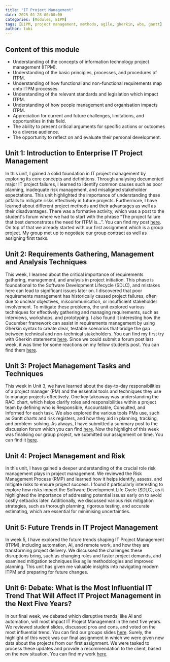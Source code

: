 ```yaml
---
title: "IT Project Management"
date: 2025-01-28 00:00:00
categories: [Modules, EIPM]
tags: [EIPM, project management, methods, agile, gherkin, wbs, gantt]
author: tobi
---
```


## Content of this module

* Understanding of the concepts of information technology project management (ITPM).
* Understanding of the basic principles, processes, and procedures of ITPM.
* Understanding of how functional and non-functional requirements map onto ITPM processes.
* Understanding of the relevant standards and legislation which impact ITPM.
* Understanding of how people management and organisation impacts ITPM.
* Appreciation for current and future challenges, limitations, and opportunities in this field.
* The ability to present critical arguments for specific actions or outcomes to a diverse audience.
* The opportunity to reflect on and evaluate their personal development.

## Unit 1: Introduction to Enterprise IT Project Management
In this unit, I gained a solid foundation in IT project management by exploring its core concepts and definitions. Through analysing documented major IT project failures, I learned to identify common causes such as poor planning, inadequate risk management, and misaligned stakeholder expectations. This unit highlighted the importance of understanding these pitfalls to mitigate risks effectively in future projects. Furthermore, I have learned about different project methods and their advantages as well as their disadvantages. There was a formative activity, which was a post to the student's forum where we had to start with the phrase “The project failure that best demonstrates the need for ITPM is...”. You can find my post [here](https://github.com/TobiZeier/UoEO_MSc_EIM/blob/main/Module4_IT_Project_Management/Unit1-3-ForumPost.pdf). On top of that we already started with our first assignment which is a group project. My group met up to negotiate our group contract as well as assigning first tasks.


## Unit 2: Requirements Gathering, Management and Analysis Techniques
This week, I learned about the critical importance of requirements gathering, management, and analysis in project initiation. This phase is foundational to the Software Development Lifecycle (SDLC), and mistakes here can lead to significant issues later on. I discovered that poor requirements management has historically caused project failures, often due to unclear objectives, miscommunication, or insufficient stakeholder involvement. To mitigate these problems, the unit explored various techniques for effectively gathering and managing requirements, such as interviews, workshops, and prototyping. I also found it interesting how the Cucumber framework can assist in requirements management by using Gherkin syntax to create clear, testable scenarios that bridge the gap between technical and non-technical stakeholders. You can find my first try with Gherkin statements [here](https://github.com/TobiZeier/UoEO_MSc_EIM/tree/main/Module4_IT_Project_Management/Unit2). Since we could submit a forum post last week, it was time for some reactions on my fellow students post. You can find them [here](https://github.com/TobiZeier/UoEO_MSc_EIM/blob/main/Module4_IT_Project_Management/Unit1-3-ForumPost.pdf).


## Unit 3: Project Management Tasks and Techniques
This week in Unit 3, we have learned about the day-to-day responsibilities of a project manager (PM) and the essential tools and techniques they use to manage projects effectively. One key takeaway was understanding the RACI chart, which helps clarify roles and responsibilities within a project team by defining who is Responsible, Accountable, Consulted, and Informed for each task. We also explored the various tools PMs use, such as Gantt charts and risk registers, and how they aid in planning, tracking, and problem-solving. As always, I have submitted a summary post to the discussion forum which you can find [here](https://github.com/TobiZeier/UoEO_MSc_EIM/blob/main/Module4_IT_Project_Management/Unit1-3-ForumPost.pdf). Now the highlight of this week was finalising our group project, we submitted our assignment on time. You can find it [here](https://github.com/TobiZeier/UoEO_MSc_EIM/blob/main/Module4_IT_Project_Management/Unit1-3-ForumPost.pdf).


## Unit 4: Project Management and Risk
In this unit, I have gained a deeper understanding of the crucial role risk management plays in project management. We reviewed the Risk Management Process (RMP) and learned how it helps identify, assess, and mitigate risks to ensure project success. I found it particularly interesting to explore how risks impact the Software Development Life Cycle (SDLC), as it highlighted the importance of addressing potential issues early on to avoid costly setbacks later. Additionally, we discussed various risk mitigation strategies, such as thorough planning, rigorous testing, and accurate estimating, which are essential for minimising uncertainties.


## Unit 5: Future Trends in IT Project Management
In week 5, I have explored the future trends shaping IT Project Management (ITPM), including automation, AI, and remote work, and how they are transforming project delivery. We discussed the challenges these disruptions bring, such as changing roles and faster project demands, and examined mitigation techniques like agile methodologies and improved planning. This unit has given me valuable insights into navigating modern ITPM and preparing for future changes.


## Unit 6: Debate: What is the Most Influential IT Trend That Will Affect IT Project Management in the Next Five Years?
In our final week, we debated which disruptive trends, like AI and automation, will most impact IT Project Management in the next five years. We reviewed student slides, discussed pros and cons, and voted on the most influential trend. You can find our groups slides [here](https://github.com/TobiZeier/UoEO_MSc_EIM/blob/main/Module4_IT_Project_Management/Unit6-EIPM-FutureTrend.pdf). Surely, the highlight of this week was our final assignment in which we were given new data about the projects from our first assignment. We were tasked to process these updates and provide a recommendation to the client, based on the new situation. You can find my work [here](https://github.com/TobiZeier/UoEO_MSc_EIM/tree/main/Module4_IT_Project_Management/Assignment2).

